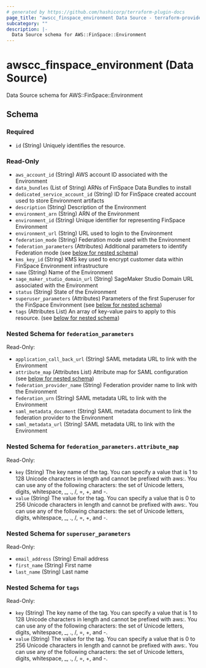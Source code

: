 ```yaml
---
# generated by https://github.com/hashicorp/terraform-plugin-docs
page_title: "awscc_finspace_environment Data Source - terraform-provider-awscc"
subcategory: ""
description: |-
  Data Source schema for AWS::FinSpace::Environment
---
```


# awscc_finspace_environment (Data Source)

Data Source schema for AWS::FinSpace::Environment



<!-- schema generated by tfplugindocs -->
## Schema

### Required

- `id` (String) Uniquely identifies the resource.

### Read-Only

- `aws_account_id` (String) AWS account ID associated with the Environment
- `data_bundles` (List of String) ARNs of FinSpace Data Bundles to install
- `dedicated_service_account_id` (String) ID for FinSpace created account used to store Environment artifacts
- `description` (String) Description of the Environment
- `environment_arn` (String) ARN of the Environment
- `environment_id` (String) Unique identifier for representing FinSpace Environment
- `environment_url` (String) URL used to login to the Environment
- `federation_mode` (String) Federation mode used with the Environment
- `federation_parameters` (Attributes) Additional parameters to identify Federation mode (see [below for nested schema](#nestedatt--federation_parameters))
- `kms_key_id` (String) KMS key used to encrypt customer data within FinSpace Environment infrastructure
- `name` (String) Name of the Environment
- `sage_maker_studio_domain_url` (String) SageMaker Studio Domain URL associated with the Environment
- `status` (String) State of the Environment
- `superuser_parameters` (Attributes) Parameters of the first Superuser for the FinSpace Environment (see [below for nested schema](#nestedatt--superuser_parameters))
- `tags` (Attributes List) An array of key-value pairs to apply to this resource. (see [below for nested schema](#nestedatt--tags))

<a id="nestedatt--federation_parameters"></a>
### Nested Schema for `federation_parameters`

Read-Only:

- `application_call_back_url` (String) SAML metadata URL to link with the Environment
- `attribute_map` (Attributes List) Attribute map for SAML configuration (see [below for nested schema](#nestedatt--federation_parameters--attribute_map))
- `federation_provider_name` (String) Federation provider name to link with the Environment
- `federation_urn` (String) SAML metadata URL to link with the Environment
- `saml_metadata_document` (String) SAML metadata document to link the federation provider to the Environment
- `saml_metadata_url` (String) SAML metadata URL to link with the Environment

<a id="nestedatt--federation_parameters--attribute_map"></a>
### Nested Schema for `federation_parameters.attribute_map`

Read-Only:

- `key` (String) The key name of the tag. You can specify a value that is 1 to 128 Unicode characters in length and cannot be prefixed with aws:. You can use any of the following characters: the set of Unicode letters, digits, whitespace, _, ., /, =, +, and -.
- `value` (String) The value for the tag. You can specify a value that is 0 to 256 Unicode characters in length and cannot be prefixed with aws:. You can use any of the following characters: the set of Unicode letters, digits, whitespace, _, ., /, =, +, and -.



<a id="nestedatt--superuser_parameters"></a>
### Nested Schema for `superuser_parameters`

Read-Only:

- `email_address` (String) Email address
- `first_name` (String) First name
- `last_name` (String) Last name


<a id="nestedatt--tags"></a>
### Nested Schema for `tags`

Read-Only:

- `key` (String) The key name of the tag. You can specify a value that is 1 to 128 Unicode characters in length and cannot be prefixed with aws:. You can use any of the following characters: the set of Unicode letters, digits, whitespace, _, ., /, =, +, and -.
- `value` (String) The value for the tag. You can specify a value that is 0 to 256 Unicode characters in length and cannot be prefixed with aws:. You can use any of the following characters: the set of Unicode letters, digits, whitespace, _, ., /, =, +, and -.
